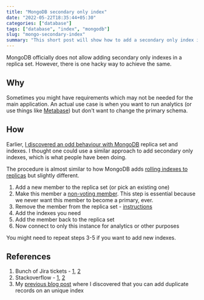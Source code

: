 ```yaml
---
title: "MongoDB secondary only index"
date: "2022-05-22T18:35:44+05:30"
categories: ["database"]
tags: ["database", "index", "mongodb"]
slug: "mongo-secondary-index"
summary: "This short post will show how to add a secondary only index in a MongoDB replica set"
---
```


MongoDB officially does not allow adding secondary only indexes in a replica set. However, there is one hacky way to achieve the same.

## Why

Sometimes you might have requirements which may not be needed for the main application. An actual use case is when you want to run analytics (or use things like [Metabase](https://www.metabase.com/)) but don't want to change the primary schema.

## How

Earlier, [I discovered an odd behaviour with MongoDB](https://avi.im/blag/2021/mongo-dupes-in-unique-index/) replica set and indexes. I thought one could use a similar approach to add secondary only indexes, which is what people have been doing.

The procedure is almost similar to how MongoDB adds [rolling indexes to replicas](https://www.mongodb.com/docs/manual/tutorial/build-indexes-on-replica-sets/#procedure) but slightly different.


1. Add a new member to the replica set (or pick an existing one)
1. Make this member a [non-voting member](https://www.mongodb.com/docs/manual/tutorial/configure-a-non-voting-replica-set-member/). This step is essential because we never want this member to become a primary, ever.
1. Remove the member from the replica set - [instructions](https://www.mongodb.com/docs/manual/tutorial/remove-replica-set-member/)
1. Add the indexes you need
1. Add the member back to the replica set
1. Now connect to only this instance for analytics or other purposes

You might need to repeat steps 3-5 if you want to add new indexes.

## References

1. Bunch of Jira tickets - [1](https://jira.mongodb.org/browse/SERVER-3664), [2](https://jira.mongodb.org/browse/SERVER-6587)
1. Stackoverflow - [1](https://stackoverflow.com/questions/22061008/in-mongodb-how-can-i-index-on-fields-in-collections-in-secondary-noderepli), [2](https://stackoverflow.com/questions/16472392/different-indexes-on-different-replica-set-members)
1. My [previous blog post](http://localhost:1313/blag/2021/adding-unique-index-large-collection/) where I discovered that you can add duplicate records on an unique index
